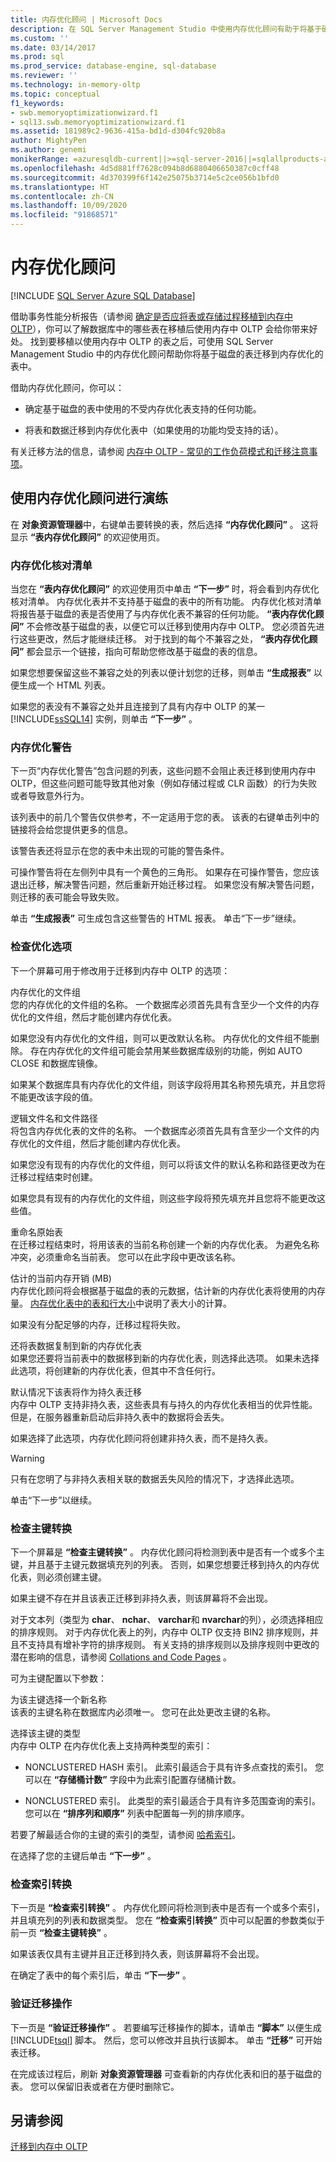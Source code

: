 ```yaml
---
title: 内存优化顾问 | Microsoft Docs
description: 在 SQL Server Management Studio 中使用内存优化顾问有助于将基于磁盘的表迁移到内存优化表。
ms.custom: ''
ms.date: 03/14/2017
ms.prod: sql
ms.prod_service: database-engine, sql-database
ms.reviewer: ''
ms.technology: in-memory-oltp
ms.topic: conceptual
f1_keywords:
- swb.memoryoptimizationwizard.f1
- sql13.swb.memoryoptimizationwizard.f1
ms.assetid: 181989c2-9636-415a-bd1d-d304fc920b8a
author: MightyPen
ms.author: genemi
monikerRange: =azuresqldb-current||>=sql-server-2016||=sqlallproducts-allversions||>=sql-server-linux-2017||=azuresqldb-mi-current
ms.openlocfilehash: 4d5d881ff7628c094b8d6880406650387c0cff48
ms.sourcegitcommit: 4d370399f6f142e25075b3714e5c2ce056b1bfd0
ms.translationtype: HT
ms.contentlocale: zh-CN
ms.lasthandoff: 10/09/2020
ms.locfileid: "91868571"
---
```

# <a name="memory-optimization-advisor"></a>内存优化顾问
[!INCLUDE [SQL Server Azure SQL Database](../../includes/applies-to-version/sql-asdb.md)]

  借助事务性能分析报告（请参阅 [确定是否应将表或存储过程移植到内存中 OLTP](../../relational-databases/in-memory-oltp/determining-if-a-table-or-stored-procedure-should-be-ported-to-in-memory-oltp.md)），你可以了解数据库中的哪些表在移植后使用内存中 OLTP 会给你带来好处。 找到要移植以使用内存中 OLTP 的表之后，可使用 SQL Server Management Studio 中的内存优化顾问帮助你将基于磁盘的表迁移到内存优化的表中。  
  
 借助内存优化顾问，你可以：  
  
-   确定基于磁盘的表中使用的不受内存优化表支持的任何功能。  
  
-   将表和数据迁移到内存优化表中（如果使用的功能均受支持的话）。  
    
 有关迁移方法的信息，请参阅 [内存中 OLTP - 常见的工作负荷模式和迁移注意事项](/previous-versions/dn673538(v=msdn.10))。  
  
## <a name="walkthrough-using-the-memory-optimization-advisor"></a>使用内存优化顾问进行演练  
 在 **对象资源管理器**中，右键单击要转换的表，然后选择 **“内存优化顾问”** 。 这将显示 **“表内存优化顾问”** 的欢迎使用页。  
  
### <a name="memory-optimization-checklist"></a>内存优化核对清单  
 当您在 **“表内存优化顾问”** 的欢迎使用页中单击 **“下一步”** 时，将会看到内存优化核对清单。 内存优化表并不支持基于磁盘的表中的所有功能。 内存优化核对清单将报告基于磁盘的表是否使用了与内存优化表不兼容的任何功能。 **“表内存优化顾问”** 不会修改基于磁盘的表，以便它可以迁移到使用内存中 OLTP。 您必须首先进行这些更改，然后才能继续迁移。 对于找到的每个不兼容之处， **“表内存优化顾问”** 都会显示一个链接，指向可帮助您修改基于磁盘的表的信息。  
  
 如果您想要保留这些不兼容之处的列表以便计划您的迁移，则单击 **“生成报表”** 以便生成一个 HTML 列表。  
  
 如果您的表没有不兼容之处并且连接到了具有内存中 OLTP 的某一 [!INCLUDE[ssSQL14](../../includes/sssql14-md.md)] 实例，则单击 **“下一步”** 。  
  
### <a name="memory-optimization-warnings"></a>内存优化警告  
 下一页“内存优化警告”包含问题的列表，这些问题不会阻止表迁移到使用内存中 OLTP，但这些问题可能导致其他对象（例如存储过程或 CLR 函数）的行为失败或者导致意外行为。  
  
 该列表中的前几个警告仅供参考，不一定适用于您的表。 该表的右键单击列中的链接将会给您提供更多的信息。  
  
 该警告表还将显示在您的表中未出现的可能的警告条件。  
  
 可操作警告将在左侧列中具有一个黄色的三角形。 如果存在可操作警告，您应该退出迁移，解决警告问题，然后重新开始迁移过程。 如果您没有解决警告问题，则迁移的表可能会导致失败。  
  
 单击 **“生成报表”** 可生成包含这些警告的 HTML 报表。 单击“下一步”继续。  
  
### <a name="review-optimization-options"></a>检查优化选项  
 下一个屏幕可用于修改用于迁移到内存中 OLTP 的选项：  
  
 内存优化的文件组  
 您的内存优化的文件组的名称。 一个数据库必须首先具有含至少一个文件的内存优化的文件组，然后才能创建内存优化表。  
  
 如果您没有内存优化的文件组，则可以更改默认名称。 内存优化的文件组不能删除。 存在内存优化的文件组可能会禁用某些数据库级别的功能，例如 AUTO CLOSE 和数据库镜像。  
  
 如果某个数据库具有内存优化的文件组，则该字段将用其名称预先填充，并且您将不能更改该字段的值。  
  
 逻辑文件名和文件路径  
 将包含内存优化表的文件的名称。 一个数据库必须首先具有含至少一个文件的内存优化的文件组，然后才能创建内存优化表。  
  
 如果您没有现有的内存优化的文件组，则可以将该文件的默认名称和路径更改为在迁移过程结束时创建。  
  
 如果您具有现有的内存优化的文件组，则这些字段将预先填充并且您将不能更改这些值。  
  
 重命名原始表  
 在迁移过程结束时，将用该表的当前名称创建一个新的内存优化表。 为避免名称冲突，必须重命名当前表。 您可以在此字段中更改该名称。  
  
 估计的当前内存开销 (MB)  
 内存优化顾问将会根据基于磁盘的表的元数据，估计新的内存优化表将使用的内存量。 [内存优化表中的表和行大小](../../relational-databases/in-memory-oltp/table-and-row-size-in-memory-optimized-tables.md)中说明了表大小的计算。  
  
 如果没有分配足够的内存，迁移过程将失败。  
  
 还将表数据复制到新的内存优化表  
 如果您还要将当前表中的数据移到新的内存优化表，则选择此选项。 如果未选择此选项，将创建新的内存优化表，但其中不含任何行。  
  
 默认情况下该表将作为持久表迁移  
 内存中 OLTP 支持非持久表，这些表具有与持久的内存优化表相当的优异性能。 但是，在服务器重新启动后非持久表中的数据将会丢失。  
  
 如果选择了此选项，内存优化顾问将创建非持久表，而不是持久表。  
  
> [!WARNING]  
>  只有在您明了与非持久表相关联的数据丢失风险的情况下，才选择此选项。  
  
 单击“下一步”以继续。  
  
### <a name="review-primary-key-conversion"></a>检查主键转换  
 下一个屏幕是 **“检查主键转换”** 。 内存优化顾问将检测到表中是否有一个或多个主键，并且基于主键元数据填充列的列表。 否则，如果您想要迁移到持久的内存优化表，则必须创建主键。  
  
 如果主键不存在并且该表正迁移到非持久表，则该屏幕将不会出现。  
  
 对于文本列（类型为 **char**、 **nchar**、 **varchar**和 **nvarchar**的列），必须选择相应的排序规则。 对于内存优化表上的列，内存中 OLTP 仅支持 BIN2 排序规则，并且不支持具有增补字符的排序规则。 有关支持的排序规则以及排序规则中更改的潜在影响的信息，请参阅 [Collations and Code Pages](./introduction-to-memory-optimized-tables.md) 。  
  
 可为主键配置以下参数：  
  
 为该主键选择一个新名称  
 该表的主键名称在数据库内必须唯一。 您可在此处更改主键的名称。  
  
 选择该主键的类型  
 内存中 OLTP 在内存优化表上支持两种类型的索引：  
  
-   NONCLUSTERED HASH 索引。 此索引最适合于具有许多点查找的索引。 您可以在 **“存储桶计数”** 字段中为此索引配置存储桶计数。  
  
-   NONCLUSTERED 索引。 此类型的索引最适合于具有许多范围查询的索引。 您可以在 **“排序列和顺序”** 列表中配置每一列的排序顺序。  
  
 若要了解最适合你的主键的索引的类型，请参阅 [哈希索引](/previous-versions/sql/sql-server-2016/dn133190(v=sql.130))。  
  
 在选择了您的主键后单击 **“下一步”** 。  
  
### <a name="review-index-conversion"></a>检查索引转换  
 下一页是 **“检查索引转换”** 。 内存优化顾问将检测到表中是否有一个或多个索引，并且填充列的列表和数据类型。 您在 **“检查索引转换”** 页中可以配置的参数类似于前一页 **“检查主键转换”** 。  
  
 如果该表仅具有主键并且正迁移到持久表，则该屏幕将不会出现。  
  
 在确定了表中的每个索引后，单击 **“下一步”** 。  
  
### <a name="verify-migration-actions"></a>验证迁移操作  
 下一页是 **“验证迁移操作”** 。 若要编写迁移操作的脚本，请单击 **“脚本”** 以便生成 [!INCLUDE[tsql](../../includes/tsql-md.md)] 脚本。 然后，您可以修改并且执行该脚本。 单击 **“迁移”** 可开始表迁移。  
  
 在完成该过程后，刷新 **对象资源管理器** 可查看新的内存优化表和旧的基于磁盘的表。 您可以保留旧表或者在方便时删除它。  
  
## <a name="see-also"></a>另请参阅  
 [迁移到内存中 OLTP](./plan-your-adoption-of-in-memory-oltp-features-in-sql-server.md)  
  

